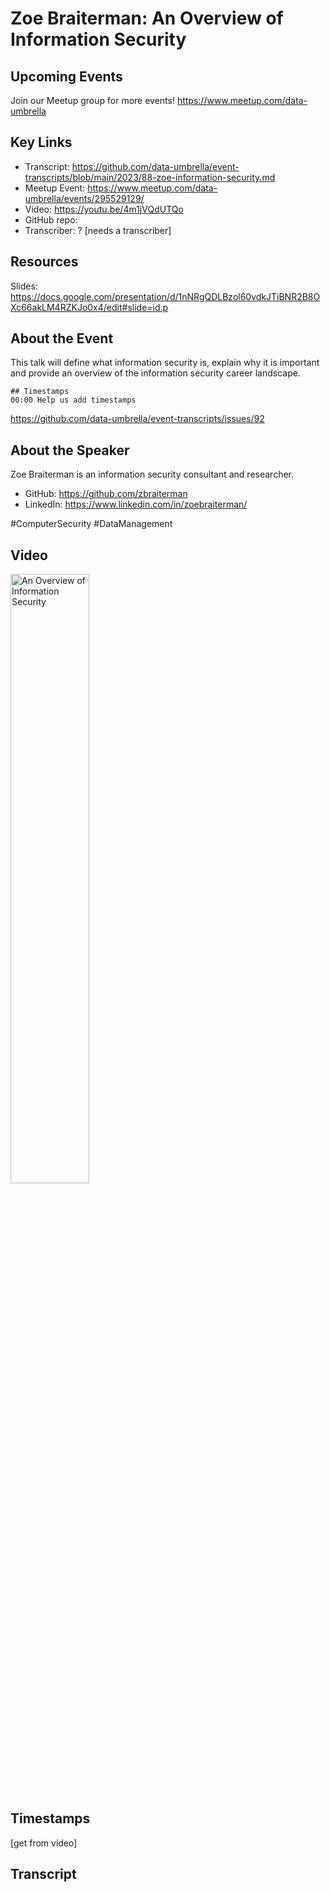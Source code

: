 # Zoe Braiterman:  An Overview of Information Security

## Upcoming Events
Join our Meetup group for more events!
https://www.meetup.com/data-umbrella

## Key Links
- Transcript: https://github.com/data-umbrella/event-transcripts/blob/main/2023/88-zoe-information-security.md
- Meetup Event: https://www.meetup.com/data-umbrella/events/295529129/
- Video:  https://youtu.be/4m1jVQdUTQo
- GitHub repo:  
- Transcriber:  ? [needs a transcriber]

## Resources
Slides: https://docs.google.com/presentation/d/1nNRgQDLBzol60vdkJTiBNR2B8OXc66akLM4RZKJo0x4/edit#slide=id.p

## About the Event
This talk will define what information security is, explain why it is important and provide an overview of the information security career landscape.

```
## Timestamps
00:00 Help us add timestamps
```
https://github.com/data-umbrella/event-transcripts/issues/92

## About the Speaker
Zoe Braiterman is an information security consultant and researcher.

- GitHub:  https://github.com/zbraiterman
- LinkedIn: https://www.linkedin.com/in/zoebraiterman/

#ComputerSecurity #DataManagement

## Video
<a href="http://www.youtube.com/watch?feature=player_embedded&v=4m1jVQdUTQo" target="_blank"><img src="http://img.youtube.com/vi/WmPZluXV_wg/0.jpg"
alt="An Overview of Information Security" width="50%" /></a>

## Timestamps
[get from video]

## Transcript
